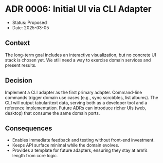 # ADR 0006: Initial UI via CLI Adapter

- Status: Proposed
- Date: 2025-03-05

## Context
The long-term goal includes an interactive visualization, but no concrete UI stack is chosen yet. We still need a way to exercise domain services and present results.

## Decision
Implement a CLI adapter as the first primary adapter. Command-line commands trigger domain use cases (e.g., sync scrobbles, list albums). The CLI will output tabular/text data, serving both as a developer tool and a reference implementation. Future ADRs can introduce richer UIs (web, desktop) that consume the same domain ports.

## Consequences
- Enables immediate feedback and testing without front-end investment.
- Keeps API surface minimal while the domain evolves.
- Provides a template for future adapters, ensuring they stay at arm’s length from core logic.
